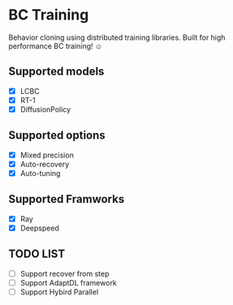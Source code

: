 # BC Training

Behavior cloning using distributed training libraries. Built for high performance BC training! ☺️

## Supported models
- [x] LCBC
- [x] RT-1
- [x] DiffusionPolicy

## Supported options
- [x] Mixed precision
- [x] Auto-recovery
- [x] Auto-tuning

## Supported Framworks
- [x] Ray
- [x] Deepspeed

## TODO LIST
- [ ] Support recover from step
- [ ] Support AdaptDL framework
- [ ] Support Hybird Parallel
